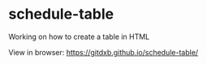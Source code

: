 # schedule-table
Working on how to create a table in HTML

View in browser: https://gitdxb.github.io/schedule-table/
